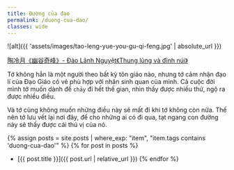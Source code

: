 ```yaml
---
title: Đường của đạo
permalink: /duong-cua-dao/
classes: wide
---
```


![alt]({{ 'assets/images/tao-leng-yue-you-gu-qi-feng.jpg' | absolute_url }})
> <cite>
<a target="_blank" href="http://www.360doc.com/content/15/0914/22/15883912_499173466.shtml">
陶冷月《幽谷奇峰》- Đào Lãnh Nguyệt《Thung lũng và đỉnh núi》
</a>
</cite>

Tớ không hẳn là một người theo bất kỳ tôn giáo nào, nhưng tớ cảm nhận đạo lí của Đạo Giáo có vẻ phù hợp với nhân sinh quan của mình. 
Cả cuộc đời mình tớ muốn dành để `chảy` đi hết thế gian, nhìn thấy được nhiều thứ, ngộ ra được nhiều điều.

Và tớ cũng không muốn những điều này sẽ mất đi khi tớ không còn nữa. 
Thế nên tớ lưu vết lại nơi đây, để cho những ai có đi qua, tạt ngang con đường này sẽ thấy được cái thú vị của nó.

{% assign posts = site.posts | where_exp: "item", "item.tags contains 'duong-cua-dao'" %}
{% for post in posts %}
  - [{{ post.title }}]({{ post.url | relative_url }})
{% endfor %}
